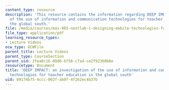 ```yaml
---
content_type: resource
description: 'This resource contains the information regarding DEEP IMPACT: an investigation
  of the use of information and communication technologies for teacher education in
  the global south.'
file: /media/courses/mas-965-nextlab-i-designing-mobile-technologies-for-the-next-billion-users-fall-2008/89174b754ccc063fab0f4f262ec4b37b_MITMAS_965F08_Lec19_rm.pdf
file_type: application/pdf
learning_resource_types:
- Lecture Videos
ocw_type: OCWFile
parent_title: Lecture Videos
parent_type: CourseSection
parent_uid: 2fea8c16-00d0-bf58-c7a4-ce2f92360b8e
resourcetype: Document
title: 'DEEP IMPACT: an investigation of the use of information and communication
  technologies for teacher education in the global south'
uid: 89174b75-4ccc-063f-ab0f-4f262ec4b37b
---
```


